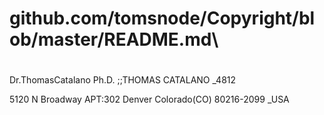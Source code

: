 # github.com/tomsnode/Copyright/blob/master/README.md\

#
Dr.ThomasCatalano Ph.D.
;;THOMAS CATALANO _4812

5120 N Broadway APT:302 Denver Colorado(CO) 80216-2099 _USA

